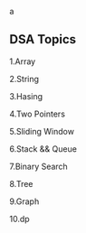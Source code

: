 







































































a









































































































































































































































































## DSA Topics

1.Array

2.String

3.Hasing


4.Two Pointers






5.Sliding Window








6.Stack && Queue




7.Binary Search

8.Tree

9.Graph

10.dp
